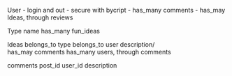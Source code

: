 User
    - login and out 
    - secure with bycript 
    - has_many comments 
    - has_may Ideas, through reviews

Type
    name
    has_many fun_ideas

Ideas
    belongs_to type
    belongs_to user
    description/               
    has_may comments 
    has_many users, through comments

comments 
    post_id 
    user_id 
    description
